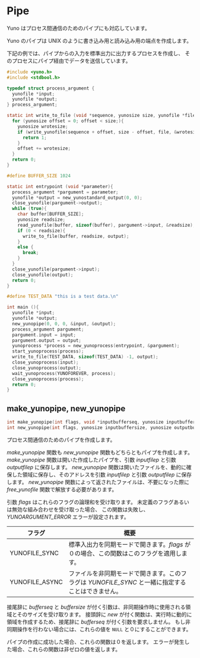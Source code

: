 
# Pipe 

Yuno はプロセス間通信のためのパイプにも対応しています。

Yuno のパイプは UNIX のように書き込み用と読み込み用の端点を作成します。

下記の例では、パイプからの入力を標準出力に出力するプロセスを作成し、
そのプロセスにパイプ経由でデータを送信しています。

```c
#include <yuno.h>
#include <stdbool.h>

typedef struct process_argument {
  yunofile *input;
  yunofile *output;
} process_argument;

static int write_to_file (void *sequence, yunosize size, yunofile *file){
  for (yunosize offset = 0; offset < size;){
    yunosize wrotesize;
    if (write_yunofile(sequence + offset, size - offset, file, &wrotesize) != 0){
      return 1;
    }
    offset += wrotesize;
  }
  return 0;
}

#define BUFFER_SIZE 1024

static int entrypoint (void *parameter){
  process_argument *pargument = parameter;
  yunofile *output = new_yunostandard_output(0, 0);
  close_yunofile(pargument->output);
  while (true){
    char buffer[BUFFER_SIZE];
    yunosize readsize;
    read_yunofile(buffer, sizeof(buffer), pargument->input, &readsize);
    if (0 < readsize){
      write_to_file(buffer, readsize, output);
    }
    else {
      break;
    }
  }
  close_yunofile(pargument->input);
  close_yunofile(output);
  return 0;
}

#define TEST_DATA "this is a test data.\n"

int main (){
  yunofile *input;
  yunofile *output;
  new_yunopipe(0, 0, 0, &input, &output);
  process_argument pargument;
  pargument.input = input;
  pargument.output = output;
  yunoprocess *process = new_yunoprocess(entrypoint, &pargument);
  start_yunoprocess(process);
  write_to_file(TEST_DATA, sizeof(TEST_DATA) -1, output);
  close_yunoprocess(input);
  close_yunoprocess(output);
  wait_yunoprocess(YUNOFOREVER, process);
  close_yunoprocess(process);
  return 0;
}
```

## make_yunopipe, new_yunopipe 

```c
int make_yunopipe(int flags, void *inputbufferseq, yunosize inputbuffersize, , void *outputbufferseq, yunosize outputbuffersize, yunofile *inputfilep, yunofile *outputfilep);
int new_yunopipe(int flags, yunosize inputbuffersize, yunosize outputbuffersize, yunofile *inputfilep, yunofile *outputfilep);
```

プロセス間通信のためのパイプを作成します。

*make_yunopipe* 関数も *new_yunopipe* 関数もどちらともパイプを作成します。
*make_yunopipe* 関数は開いた作成したパイプを、引数 *inputfilep* と引数 *outputfilep* に保存します。
*new_yunopipe* 関数は開いたファイルを、動的に確保した領域に保存し、そのアドレスを引数 *inputfilep* と引数 *outputfilep* に保存します。
*new_yunopipe* 関数によって返されたファイルは、不要になった際に *free_yunofile* 関数で解放する必要があります。

引数 *flags* はこれらのフラグの論理和を受け取ります。
未定義のフラグあるいは無効な組み合わせを受け取った場合、
この関数は失敗し、*YUNOARGUMENT_ERROR* エラーが設定されます。

| フラグ | 概要 | 
| ---- | ---- | 
| YUNOFILE_SYNC  | 標準入出力を同期モードで開きます。*flags* が０の場合、この関数はこのフラグを適用します。 | 
| YUNOFILE_ASYNC | ファイルを非同期モードで開きます。このフラグは *YUNOFILE_SYNC* と一緒に指定することはできません。 | 

接尾辞に *bufferseq* と *buffersize* が付く引数は、非同期操作時に使用される領域とそのサイズを受け取ります。
接頭辞に *new* が付く関数は、実行時に動的に領域を作成するため、接尾辞に *bufferseq* が付く引数を要求しません。
もし非同期操作を行わない場合には、これらの値を `NULL` と０にすることができます。

パイプの作成に成功した場合、これらの関数は０を返します。
エラーが発生した場合、これらの関数は非ゼロの値を返します。
